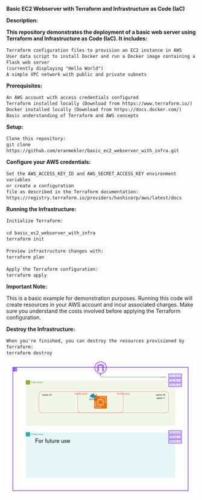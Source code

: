 ﻿

**Basic EC2 Webserver with Terraform and Infrastructure as Code (IaC)**

**Description:**

**This repository demonstrates the deployment of a basic web server using Terraform and Infrastructure as Code (IaC). It includes:**

    Terraform configuration files to provision an EC2 instance in AWS
    User data script to install Docker and run a Docker image containing a Flask web server
    (currently displaying "Hello World")
    A simple VPC network with public and private subnets

**Prerequisites:**

    An AWS account with access credentials configured
    Terraform installed locally (Download from https://www.terraform.io/)
    Docker installed locally (Download from https://docs.docker.com/)
    Basic understanding of Terraform and AWS concepts

**Setup:**

    Clone this repository:
    git clone https://github.com/eranmekler/basic_ec2_webserver_with_infra.git



**Configure your AWS credentials:**

	Set the AWS_ACCESS_KEY_ID and AWS_SECRET_ACCESS_KEY environment variables 
	or create a configuration
	file as described in the Terraform documentation:
	https://registry.terraform.io/providers/hashicorp/aws/latest/docs

**Running the Infrastructure:**

    Initialize Terraform:

    cd basic_ec2_webserver_with_infra
    terraform init
    
    Preview infrastructure changes with:
    terraform plan

	Apply the Terraform configuration:
	terraform apply


**Important Note:**

This is a basic example for demonstration purposes. Running this code will create resources in your AWS account and incur associated charges. Make sure you understand the costs involved before applying the Terraform configuration.

**Destroy the Infrastructure:**

	When you're finished, you can destroy the resources provisioned by Terraform:
	terraform destroy

![](https://github.com/eranmekler/basic_ec2_webserver_with_infra/blob/main/basic_ec_&_vpc_config.jpg)



